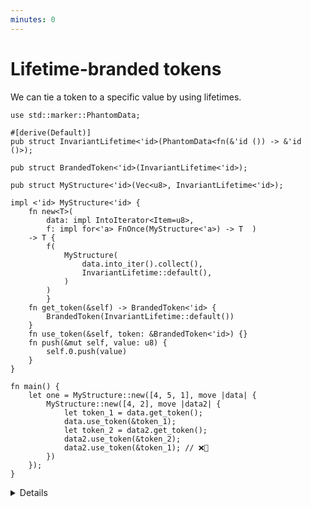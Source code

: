 ```yaml
---
minutes: 0
---
```


# Lifetime-branded tokens

We can tie a token to a specific value by using lifetimes.

```rust,editable
use std::marker::PhantomData;

#[derive(Default)]
pub struct InvariantLifetime<'id>(PhantomData<fn(&'id ()) -> &'id ()>);

pub struct BrandedToken<'id>(InvariantLifetime<'id>);

pub struct MyStructure<'id>(Vec<u8>, InvariantLifetime<'id>);

impl <'id> MyStructure<'id> {
    fn new<T>(
        data: impl IntoIterator<Item=u8>, 
        f: impl for<'a> FnOnce(MyStructure<'a>) -> T  ) 
    -> T { 
        f(
            MyStructure(
                data.into_iter().collect(), 
                InvariantLifetime::default(),
            )
        ) 
        }
    fn get_token(&self) -> BrandedToken<'id> {
        BrandedToken(InvariantLifetime::default())
    }
    fn use_token(&self, token: &BrandedToken<'id>) {}
    fn push(&mut self, value: u8) {
        self.0.push(value)
    }
}

fn main() {
    let one = MyStructure::new([4, 5, 1], move |data| {
        MyStructure::new([4, 2], move |data2| {
            let token_1 = data.get_token();
            data.use_token(&token_1);
            let token_2 = data2.get_token();
            data2.use_token(&token_2);
            data2.use_token(&token_1); // ❌🔨
        })
    });   
}
```

<details>

- In this example we build "branded tokens" that can only be used with the value that constructed them.

- This kind of token is HIGHLY restrictive, but the things that it makes possible to prove as safe within the rust type system are meaningful.

- `InvariantLifetime` is a newtype over a `PhantomType`, letting us capture a lifetime in the later

- We can force tokens to only apply to a specific value by "branding" them with lifetimes.

</details>